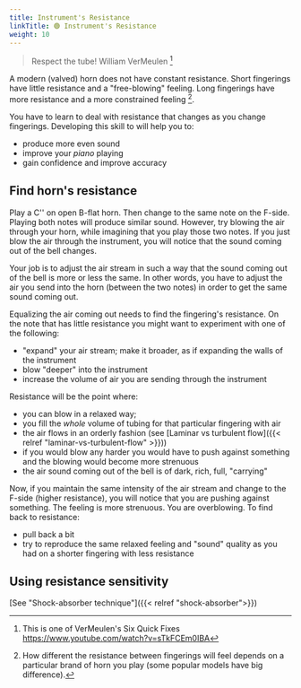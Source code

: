 ```yaml
---
title: Instrument's Resistance
linkTitle: 🟢 Instrument's Resistance
weight: 10
---
```


> Respect the tube! William VerMeulen [^vermeulen]

[^vermeulen]: This is one of VerMeulen's Six Quick Fixes https://www.youtube.com/watch?v=sTkFCEm0IBA

A modern (valved) horn does not have constant resistance. Short fingerings have little resistance and a "free-blowing" feeling. Long fingerings have more resistance and a more constrained feeling [^different-models].

[^different-models]: How different the resistance between fingerings will feel depends on a particular brand of horn you play (some popular models have big difference).

You have to learn to deal with resistance that changes as you change fingerings. Developing this skill to will help you to:

- produce more even sound
- improve your *piano* playing
- gain confidence and improve accuracy

## Find horn's resistance

Play a C'' on open B-flat horn. Then change to the same note on the F-side. Playing both notes will produce similar sound. However, try blowing the air through your horn, while imagining that you play those two notes. If you just blow the air through the instrument, you will notice that the sound coming out of the bell changes.

Your job is to adjust the air stream in such a way that the sound coming out of the bell is more or less the same. In other words, you have to adjust the air you send into the horn (between the two notes) in order to get the same sound coming out.

Equalizing the air coming out needs to find the fingering's resistance. On the note that has little resistance you might want to experiment with one of the following:

- "expand" your air stream; make it broader, as if expanding the walls of the instrument
- blow "deeper" into the instrument
- increase the volume of air you are sending through the instrument

Resistance will be the point where:

- you can blow in a relaxed way;
- you fill the *whole* volume of tubing for that particular fingering with air
- the air flows in an orderly fashion (see [Laminar vs turbulent flow]({{< relref "laminar-vs-turbulent-flow" >}}))
- if you would blow any harder you would have to push against something and the blowing would become more strenuous
- the air sound coming out of the bell is of dark, rich, full, "carrying"

Now, if you maintain the same intensity of the air stream and change to the F-side (higher resistance), you will notice that you are pushing against something. The feeling is more strenuous. You are overblowing. To find back to resistance:

- pull back a bit
- try to reproduce the same relaxed feeling and "sound" quality as you had on a shorter fingering with less resistance


## Using resistance sensitivity

[See "Shock-absorber technique"]({{< relref "shock-absorber">}})
